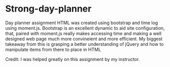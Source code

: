 # Strong-day-planner

Day planner assignment HTML was created using bootstrap and time log using moment.js. Bootstrap is an excellent dynamic to aid site configuration, that, paired with moment.js really makes accessing time and making a well designed web page much more convineient and more efficient. My biggest takeaway from this is grasping a better understanding of jQuery and how to manipulate items from there to place in HTML

Credit: I was helped greatly on this assignment by my instructor.

